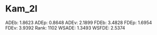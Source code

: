 # Kam_2l

ADEb: 1.8623
ADEp: 0.8648
ADEv: 2.1899
FDEb: 3.4828
FDEp: 1.6954
FDEv: 3.9392
Rank: 1102
WSADE: 1.3493
WSFDE: 2.5374